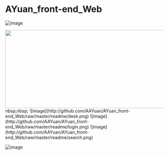 # AYuan_front-end_Web

![image](http://github.com/AAYuan/AYuan_front-end_Web/raw/master/readme/pets.png)

<img src="https://github.com/AAYuan/AYuan_front-end_Web/blob/master/readme/pets.png" width="600" height="250" />
nbsp;nbsp;
![image](http://github.com/AAYuan/AYuan_front-end_Web/raw/master/readme/desk.png)
![image](http://github.com/AAYuan/AYuan_front-end_Web/raw/master/readme/login.png)
![image](http://github.com/AAYuan/AYuan_front-end_Web/raw/master/readme/search.png)

![image](https://github.com/AAYuan/AYuan_front-end_Web/raw/master/readme/pets.png)
